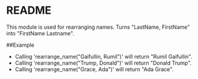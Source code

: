 README
==============

This module is used for rearranging names.
Turns "LastName, FirstName" into "FirstName Lastname".

 ##Example

 * Calling 'rearrange_name("Gaifullin, Rumil")' will return "Rumil Gaifullin". 
 * Calling 'rearrange_name("Trump, Donald")' will return "Donald Trump".
 * Calling 'rearrange_name("Grace, Ada")' will return "Ada Grace". 
